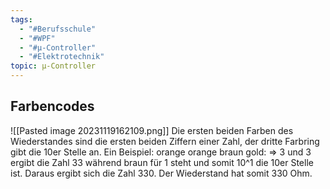```yaml
---
tags:
  - "#Berufsschule"
  - "#WPF"
  - "#µ-Controller"
  - "#Elektrotechnik"
topic: µ-Controller
---
```

## Farbencodes
![[Pasted image 20231119162109.png]]
Die ersten beiden Farben des Wiederstandes sind die ersten beiden Ziffern einer Zahl, der dritte Farbring gibt die 10er Stelle an. 
Ein Beispiel:
orange orange braun gold:
=> 3 und 3 ergibt die Zahl 33 während braun für 1 steht und somit 10^1 die 10er Stelle ist. Daraus ergibt sich die Zahl 330. Der Wiederstand hat somit 330 Ohm.

